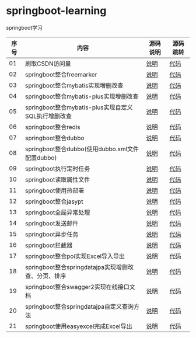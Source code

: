 # springboot-learning
springboot学习

| 序号| 内容                                                |源码说明                                                                                   | 源码跳转|
| --- | -----                                               |-----                                                                                      | ----------|
| 01  |刷取CSDN访问量                                       |[说明](./csdn/csdn_instruction.md)                                                        | [代码](./csdn)|
| 02  |springboot整合freemarker                             |[说明](./springboot-freemarker01/springboot-freemarker01_instruction.md)                  | [代码](./springboot-freemarker01)|
| 03  |springboot整合mybatis实现增删改查                    |[说明](./springboot-mybatis01/springboot-mybatis01_instruction.md)                        | [代码](./springboot-mybatis01)|
| 04  |springboot整合mybatis-plus实现增删改查               |[说明](./springboot-mybatis-plus01/springboot-mybatis-plus01_instruction.md)              | [代码](./springboot-mybatis-plus01)|
| 05  |springboot整合mybatis-plus实现自定义SQL执行增删改查  |[说明](./springboot-mybatis-plus02/springboot-mybatis-plus02_instruction.md)              | [代码](./springboot-mybatis-plus02)|
| 06  |springboot整合redis                                  |[说明](./springboot-redis01/springboot-redis01_instruction.md)                            | [代码](./springboot-redis01)|
| 07  |springboot整合dubbo                                  |[说明](./springboot-dubbo01/springboot-dubbo01_instruction.md)                            | [代码](./springboot-dubbo01)|
| 08  |springboot整合dubbo(使用dubbo.xml文件配置dubbo)      |[说明](./springboot-dubbo02/springboot-dubbo02_instruction.md)                            | [代码](./springboot-dubbo02)|
| 09  |springboot执行定时任务                               |[说明](./springboot-scheduled01/springboot-scheduled01_instruction.md)                    | [代码](./springboot-scheduled01)|
| 10  |springboot读取属性文件                               |[说明](./springboot-properties01/springboot-properties01_instruction.md)                  | [代码](./springboot-properties01)|
| 11  |springboot使用热部署                                 |[说明](./springboot-devtools01/springboot-devtools01_instruction.md)                      | [代码](./springboot-devtools01)|
| 12  |springboot整合jasypt                                 |[说明](./springboot-jasypt01/springboot-jasypt01_instruction.md)                          | [代码](./springboot-jasypt01)|
| 13  |springboot全局异常处理                               |[说明](./springboot-exceptionhandler01/springboot-exceptionhandler01_instruction.md)      | [代码](./springboot-exceptionhandler01)|
| 14  |springboot发送邮件                                   |[说明](./springboot-mail01/springboot-mail01_instruction.md)                              | [代码](./springboot-mail01)|
| 15  |springboot异步任务                                   |[说明](./springboot-async01/springboot-async01_instruction.md)                            | [代码](./springboot-async01)|
| 16  |springboot拦截器                                     |[说明](./springboot-interceptor01/springboot-interceptor01_instruction.md)                | [代码](./springboot-interceptor01)|
| 17  |springboot整合poi实现Excel导入导出                   |[说明](./springboot-poi01/springboot-poi01_instruction.md)                                | [代码](./springboot-poi01)|
| 18  |springboot整合springdatajpa实现增删改查、分页、排序  |[说明](./springboot-springdatajpa01/springboot-springdatajpa01_instruction.md)            | [代码](./springboot-springdatajpa01)|
| 19  |springboot整合swagger2实现在线接口文档               |[说明](./springboot-swagger201/springboot-swagger201_instruction.md)                      | [代码](./springboot-swagger201)|
| 20  |springboot整合springdatajpa自定义查询方法            |[说明](./springboot-springdatajpa02/springboot-springdatajpa02_instruction.md)            | [代码](./springboot-springdatajpa02)|
| 21  |springboot使用easyexcel完成Excel导出                 |[说明](./springboot-easyexcel01/springboot-easyexcel01_instruction.md)                    | [代码](./springboot-easyexcel01)|
